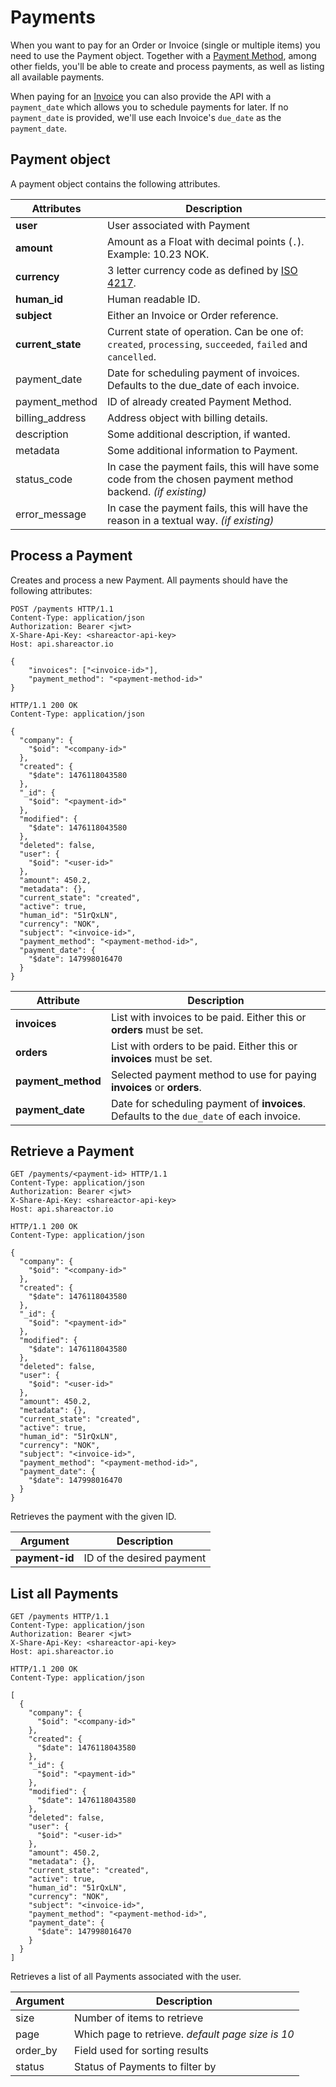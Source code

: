 # Payments

When you want to pay for an Order or Invoice (single or multiple items) you need to use the Payment object. Together with a
[Payment Method](#payment-methods), among other fields, you'll be able to create and process payments, as well
as listing all available payments.

When paying for an [Invoice](#invoices) you can also provide the API with a `payment_date` which allows you to schedule payments
for later. If no `payment_date` is provided, we'll use each Invoice's `due_date` as the `payment_date`.

## Payment object

A payment object contains the following attributes.

Attributes | Description
---------- | -------
**user** | User associated with Payment
**amount** | Amount as a Float with decimal points (`.`). Example: 10.23 NOK.
**currency** | 3 letter currency code as defined by [ISO 4217](https://en.wikipedia.org/wiki/ISO_4217).
**human_id** | Human readable ID.
**subject** | Either an Invoice or Order reference.
**current_state** | Current state of operation. Can be one of: `created`, `processing`, `succeeded`, `failed` and `cancelled`.
payment_date | Date for scheduling payment of invoices. Defaults to the due_date of each invoice.
payment_method | ID of already created Payment Method.
billing_address | Address object with billing details.
description | Some additional description, if wanted.
metadata | Some additional information to Payment.
status_code | In case the payment fails, this will have some code from the chosen payment method backend. *(if existing)*
error_message | In case the payment fails, this will have the reason in a textual way. *(if existing)*

## Process a Payment

Creates and process a new Payment. All payments should have the following attributes:

``` http
POST /payments HTTP/1.1
Content-Type: application/json
Authorization: Bearer <jwt>
X-Share-Api-Key: <shareactor-api-key>
Host: api.shareactor.io

{
    "invoices": ["<invoice-id>"],
    "payment_method": "<payment-method-id>"
}
```

``` http
HTTP/1.1 200 OK
Content-Type: application/json

{
  "company": {
    "$oid": "<company-id>"
  },
  "created": {
    "$date": 1476118043580
  },
  "_id": {
    "$oid": "<payment-id>"
  },
  "modified": {
    "$date": 1476118043580
  },
  "deleted": false,
  "user": {
    "$oid": "<user-id>"
  },
  "amount": 450.2,
  "metadata": {},
  "current_state": "created",
  "active": true,
  "human_id": "51rQxLN",
  "currency": "NOK",
  "subject": "<invoice-id>",
  "payment_method": "<payment-method-id>",
  "payment_date": {
    "$date": 147998016470
  }
}
```

Attribute | Description
---------- | -------
**invoices** | List with invoices to be paid. Either this or **orders** must be set.
**orders** | List with orders to be paid. Either this or **invoices** must be set.
**payment_method** | Selected payment method to use for paying **invoices** or **orders**.
**payment_date** | Date for scheduling payment of **invoices**. Defaults to the `due_date` of each invoice.


## Retrieve a Payment

``` http
GET /payments/<payment-id> HTTP/1.1
Content-Type: application/json
Authorization: Bearer <jwt>
X-Share-Api-Key: <shareactor-api-key>
Host: api.shareactor.io
```

``` http
HTTP/1.1 200 OK
Content-Type: application/json

{
  "company": {
    "$oid": "<company-id>"
  },
  "created": {
    "$date": 1476118043580
  },
  "_id": {
    "$oid": "<payment-id>"
  },
  "modified": {
    "$date": 1476118043580
  },
  "deleted": false,
  "user": {
    "$oid": "<user-id>"
  },
  "amount": 450.2,
  "metadata": {},
  "current_state": "created",
  "active": true,
  "human_id": "51rQxLN",
  "currency": "NOK",
  "subject": "<invoice-id>",
  "payment_method": "<payment-method-id>",
  "payment_date": {
    "$date": 147998016470
  }
}
```

Retrieves the payment with the given ID.

Argument | Description
---------- | -------
**payment-id** | ID of the desired payment

## List all Payments

``` http
GET /payments HTTP/1.1
Content-Type: application/json
Authorization: Bearer <jwt>
X-Share-Api-Key: <shareactor-api-key>
Host: api.shareactor.io
```

``` http
HTTP/1.1 200 OK
Content-Type: application/json

[
  {
    "company": {
      "$oid": "<company-id>"
    },
    "created": {
      "$date": 1476118043580
    },
    "_id": {
      "$oid": "<payment-id>"
    },
    "modified": {
      "$date": 1476118043580
    },
    "deleted": false,
    "user": {
      "$oid": "<user-id>"
    },
    "amount": 450.2,
    "metadata": {},
    "current_state": "created",
    "active": true,
    "human_id": "51rQxLN",
    "currency": "NOK",
    "subject": "<invoice-id>",
    "payment_method": "<payment-method-id>",
    "payment_date": {
      "$date": 147998016470
    }
  }
]
```

Retrieves a list of all Payments associated with the user.

Argument | Description
---------- | -------
size | Number of items to retrieve
page | Which page to retrieve. _default page size is 10_
order_by | Field used for sorting results
status | Status of Payments to filter by
